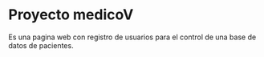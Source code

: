 # Proyecto medicoV
Es una pagina web con registro de usuarios para el control de una base de datos de pacientes.